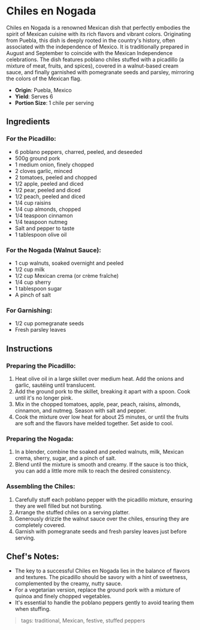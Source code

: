 # Chiles en Nogada

Chiles en Nogada is a renowned Mexican dish that perfectly embodies the spirit of Mexican cuisine with its rich flavors and vibrant colors. Originating from Puebla, this dish is deeply rooted in the country's history, often associated with the independence of Mexico. It is traditionally prepared in August and September to coincide with the Mexican Independence celebrations. The dish features poblano chiles stuffed with a picadillo (a mixture of meat, fruits, and spices), covered in a walnut-based cream sauce, and finally garnished with pomegranate seeds and parsley, mirroring the colors of the Mexican flag.

- **Origin**: Puebla, Mexico
- **Yield**: Serves 6
- **Portion Size**: 1 chile per serving

## Ingredients

### For the Picadillo:
- 6 poblano peppers, charred, peeled, and deseeded
- 500g ground pork
- 1 medium onion, finely chopped
- 2 cloves garlic, minced
- 2 tomatoes, peeled and chopped
- 1/2 apple, peeled and diced
- 1/2 pear, peeled and diced
- 1/2 peach, peeled and diced
- 1/4 cup raisins
- 1/4 cup almonds, chopped
- 1/4 teaspoon cinnamon
- 1/4 teaspoon nutmeg
- Salt and pepper to taste
- 1 tablespoon olive oil

### For the Nogada (Walnut Sauce):
- 1 cup walnuts, soaked overnight and peeled
- 1/2 cup milk
- 1/2 cup Mexican crema (or crème fraîche)
- 1/4 cup sherry
- 1 tablespoon sugar
- A pinch of salt

### For Garnishing:
- 1/2 cup pomegranate seeds
- Fresh parsley leaves

## Instructions

### Preparing the Picadillo:
1. Heat olive oil in a large skillet over medium heat. Add the onions and garlic, sautéing until translucent.
2. Add the ground pork to the skillet, breaking it apart with a spoon. Cook until it's no longer pink.
3. Mix in the chopped tomatoes, apple, pear, peach, raisins, almonds, cinnamon, and nutmeg. Season with salt and pepper.
4. Cook the mixture over low heat for about 25 minutes, or until the fruits are soft and the flavors have melded together. Set aside to cool.

### Preparing the Nogada:
1. In a blender, combine the soaked and peeled walnuts, milk, Mexican crema, sherry, sugar, and a pinch of salt.
2. Blend until the mixture is smooth and creamy. If the sauce is too thick, you can add a little more milk to reach the desired consistency.

### Assembling the Chiles:
1. Carefully stuff each poblano pepper with the picadillo mixture, ensuring they are well filled but not bursting.
2. Arrange the stuffed chiles on a serving platter.
3. Generously drizzle the walnut sauce over the chiles, ensuring they are completely covered.
4. Garnish with pomegranate seeds and fresh parsley leaves just before serving.

## Chef's Notes:
- The key to a successful Chiles en Nogada lies in the balance of flavors and textures. The picadillo should be savory with a hint of sweetness, complemented by the creamy, nutty sauce.
- For a vegetarian version, replace the ground pork with a mixture of quinoa and finely chopped vegetables.
- It's essential to handle the poblano peppers gently to avoid tearing them when stuffing.

> tags: traditional, Mexican, festive, stuffed peppers